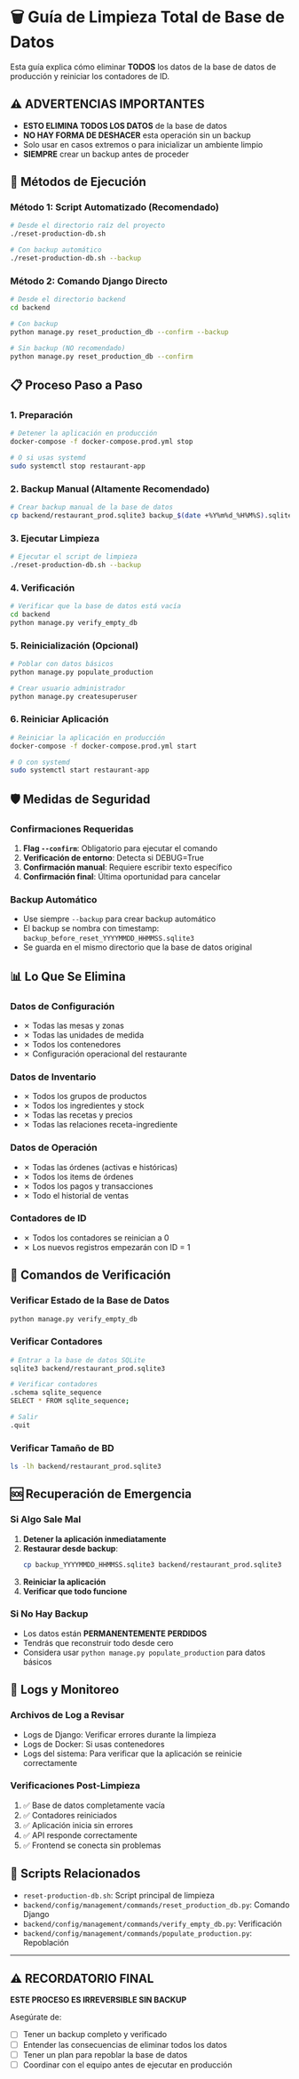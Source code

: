 # 🗑️ Guía de Limpieza Total de Base de Datos

Esta guía explica cómo eliminar **TODOS** los datos de la base de datos de producción y reiniciar los contadores de ID.

## ⚠️ ADVERTENCIAS IMPORTANTES

- **ESTO ELIMINA TODOS LOS DATOS** de la base de datos
- **NO HAY FORMA DE DESHACER** esta operación sin un backup
- Solo usar en casos extremos o para inicializar un ambiente limpio
- **SIEMPRE** crear un backup antes de proceder

## 🚀 Métodos de Ejecución

### Método 1: Script Automatizado (Recomendado)

```bash
# Desde el directorio raíz del proyecto
./reset-production-db.sh

# Con backup automático
./reset-production-db.sh --backup
```

### Método 2: Comando Django Directo

```bash
# Desde el directorio backend
cd backend

# Con backup
python manage.py reset_production_db --confirm --backup

# Sin backup (NO recomendado)
python manage.py reset_production_db --confirm
```

## 📋 Proceso Paso a Paso

### 1. Preparación
```bash
# Detener la aplicación en producción
docker-compose -f docker-compose.prod.yml stop

# O si usas systemd
sudo systemctl stop restaurant-app
```

### 2. Backup Manual (Altamente Recomendado)
```bash
# Crear backup manual de la base de datos
cp backend/restaurant_prod.sqlite3 backup_$(date +%Y%m%d_%H%M%S).sqlite3
```

### 3. Ejecutar Limpieza
```bash
# Ejecutar el script de limpieza
./reset-production-db.sh --backup
```

### 4. Verificación
```bash
# Verificar que la base de datos está vacía
cd backend
python manage.py verify_empty_db
```

### 5. Reinicialización (Opcional)
```bash
# Poblar con datos básicos
python manage.py populate_production

# Crear usuario administrador
python manage.py createsuperuser
```

### 6. Reiniciar Aplicación
```bash
# Reiniciar la aplicación en producción
docker-compose -f docker-compose.prod.yml start

# O con systemd
sudo systemctl start restaurant-app
```

## 🛡️ Medidas de Seguridad

### Confirmaciones Requeridas
1. **Flag `--confirm`**: Obligatorio para ejecutar el comando
2. **Verificación de entorno**: Detecta si DEBUG=True
3. **Confirmación manual**: Requiere escribir texto específico
4. **Confirmación final**: Última oportunidad para cancelar

### Backup Automático
- Use siempre `--backup` para crear backup automático
- El backup se nombra con timestamp: `backup_before_reset_YYYYMMDD_HHMMSS.sqlite3`
- Se guarda en el mismo directorio que la base de datos original

## 📊 Lo Que Se Elimina

### Datos de Configuración
- ✗ Todas las mesas y zonas
- ✗ Todas las unidades de medida
- ✗ Todos los contenedores
- ✗ Configuración operacional del restaurante

### Datos de Inventario
- ✗ Todos los grupos de productos
- ✗ Todos los ingredientes y stock
- ✗ Todas las recetas y precios
- ✗ Todas las relaciones receta-ingrediente

### Datos de Operación
- ✗ Todas las órdenes (activas e históricas)
- ✗ Todos los items de órdenes
- ✗ Todos los pagos y transacciones
- ✗ Todo el historial de ventas

### Contadores de ID
- ✗ Todos los contadores se reinician a 0
- ✗ Los nuevos registros empezarán con ID = 1

## 🔧 Comandos de Verificación

### Verificar Estado de la Base de Datos
```bash
python manage.py verify_empty_db
```

### Verificar Contadores
```bash
# Entrar a la base de datos SQLite
sqlite3 backend/restaurant_prod.sqlite3

# Verificar contadores
.schema sqlite_sequence
SELECT * FROM sqlite_sequence;

# Salir
.quit
```

### Verificar Tamaño de BD
```bash
ls -lh backend/restaurant_prod.sqlite3
```

## 🆘 Recuperación de Emergencia

### Si Algo Sale Mal
1. **Detener la aplicación inmediatamente**
2. **Restaurar desde backup**:
   ```bash
   cp backup_YYYYMMDD_HHMMSS.sqlite3 backend/restaurant_prod.sqlite3
   ```
3. **Reiniciar la aplicación**
4. **Verificar que todo funcione**

### Si No Hay Backup
- Los datos están **PERMANENTEMENTE PERDIDOS**
- Tendrás que reconstruir todo desde cero
- Considera usar `python manage.py populate_production` para datos básicos

## 📝 Logs y Monitoreo

### Archivos de Log a Revisar
- Logs de Django: Verificar errores durante la limpieza
- Logs de Docker: Si usas contenedores
- Logs del sistema: Para verificar que la aplicación se reinicie correctamente

### Verificaciones Post-Limpieza
1. ✅ Base de datos completamente vacía
2. ✅ Contadores reiniciados
3. ✅ Aplicación inicia sin errores
4. ✅ API responde correctamente
5. ✅ Frontend se conecta sin problemas

## 🔗 Scripts Relacionados

- `reset-production-db.sh`: Script principal de limpieza
- `backend/config/management/commands/reset_production_db.py`: Comando Django
- `backend/config/management/commands/verify_empty_db.py`: Verificación
- `backend/config/management/commands/populate_production.py`: Repoblación

---

## ⚠️ RECORDATORIO FINAL

**ESTE PROCESO ES IRREVERSIBLE SIN BACKUP**

Asegúrate de:
- [ ] Tener un backup completo y verificado
- [ ] Entender las consecuencias de eliminar todos los datos
- [ ] Tener un plan para repoblar la base de datos
- [ ] Coordinar con el equipo antes de ejecutar en producción